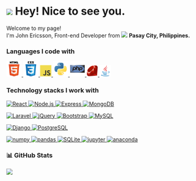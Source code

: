 <h1><img src="https://emojis.slackmojis.com/emojis/images/1531849430/4246/blob-sunglasses.gif?1531849430" width="30"/> Hey! Nice to see you.</h1>

<p>Welcome to my page! </br> I'm John Ericsson, Front-end Developer from <img src="https://cdn-icons-png.flaticon.com/512/197/197561.png" width="13"/> <b>Pasay City, Philippines.</b> </p>

### Languages I code with
<!--- <p>
  <a href="https://whatwg.org/">
    <img alt="HTML" src="https://img.shields.io/badge/-HTML5-000000?style=flat-square&logo=html5&logoColor=E34F26" />
  </a>
  <a href="https://www.w3.org/TR/CSS/#css">
    <img alt="CSS" src="https://img.shields.io/badge/-CSS3-000000?style=flat-square&logo=css3&logoColor=1572B6" />
  </a>
  <a href="https://www.ecma-international.org/publications-and-standards/standards/ecma-262/">
    <img alt="JavaScript" src="https://img.shields.io/badge/-JavaScript-000000?style=flat-square&logo=JavaScript&logoColor=F7DF1E" />
  </a>
  <a href="https://www.python.org/"> 
    <img alt="Python" src="https://img.shields.io/badge/-Python-000000?style=flat-square&logo=python&logoColor=4B8BBE"/>
  </a>
  <a href="https://www.ruby-lang.org/en/"> 
    <img alt="Ruby" src="https://img.shields.io/badge/-Ruby-000000?style=flat-square&logo=ruby&logoColor=CC342D" />
  </a>
  <a href="https://www.php.net/">
    <img alt="PHP" src="https://img.shields.io/badge/-PHP-000000?style=flat-square&logo=php&logoColor=777BB4" />
  </a>
  <!-- <a href="https://dev.java//"> 
    <img alt="Java" src="https://img.shields.io/badge/-Java-000000?style=flat-square&logo=openjdk&logoColor=FFFFFF" />
  </a> 
</p> -->
<p align="left"> 
  <a href="https://whatwg.org/" target="_blank"> <img src="https://raw.githubusercontent.com/devicons/devicon/master/icons/html5/html5-original-wordmark.svg" alt="html5" width="40" height="40" target="_blank"/> 
  </a>
  <a href="https://www.w3.org/TR/CSS/#css" target="_blank"> <img src="https://raw.githubusercontent.com/devicons/devicon/master/icons/css3/css3-original-wordmark.svg" alt="css3" width="40" height="40"/>
  </a>
  <a href="https://www.ecma-international.org/publications-and-standards/standards/ecma-262/" target="_blank"> <img src="https://raw.githubusercontent.com/devicons/devicon/master/icons/javascript/javascript-original.svg" alt="javascript" width="30" height="30"/> 
  </a>
  <a href="https://www.python.org" target="_blank"> <img src="https://raw.githubusercontent.com/devicons/devicon/master/icons/python/python-original.svg" alt="python" width="40" height="40"/> 
  </a>
  <a href="https://www.php.net/" target="_blank"> <img src="https://raw.githubusercontent.com/devicons/devicon/master/icons/php/php-original.svg" alt="python" width="40" height="40"/> 
  </a>
  <a href="https://www.ruby-lang.org/en/" target="_blank"> <img src="https://raw.githubusercontent.com/devicons/devicon/master/icons/ruby/ruby-original.svg" alt="python" width="30" height="30"/> 
  </a>
  <a href="https://www.java.com" target="_blank"> <img src="https://raw.githubusercontent.com/devicons/devicon/master/icons/java/java-original.svg" alt="java" width="30" height="30"/>
  </a>
 <!-- <a href="https://kotlinlang.org" target="_blank"> <img src="https://www.vectorlogo.zone/logos/kotlinlang/kotlinlang-icon.svg" alt="kotlin" width="30" height="30"/> </a> -->
</p>

### Technology stacks I work with
<p>
  <a href="https://reactjs.org/">
    <img alt="React" src="https://img.shields.io/badge/-React-000000?style=flat-square&logo=react&logoColor=61DAFB" />
  </a>
    <a href="https://nodejs.org/en/">
    <img alt="Node.js" src="https://img.shields.io/badge/-Node.js-000000?style=flat-square&logo=node.js&logoColor=339933" />
  </a>
  <a href="https://expressjs.com/">
    <img alt="Express" src="https://img.shields.io/badge/-Express-000000?style=flat-square&logo=express&logoColor=white" />
  </a>
  <a href="https://www.mongodb.com/">
    <img alt="MongoDB" src="https://img.shields.io/badge/-MongoDB-000000?style=flat-square&logo=mongodb&logoColor=47A248" />
  </a>
</p>

<!-- <p>
  <a href="https://rubyonrails.org/">
    <img alt="Rails" src="https://img.shields.io/badge/-Ruby on Rails-000000?style=flat-square&logo=rubyonrails&logoColor=CC0000" />
  </a>
  <a href="https://rubygems.org/">
    <img alt="RubyGems" src="https://img.shields.io/badge/-RubyGems-000000?style=flat-square&logo=rubygems&logoColor=E9573F" />
  </a>
  <a href="https://rubocop.org/">
    <img alt="RuboCop" src="https://img.shields.io/badge/-RuboCop-000000?style=flat-square&logo=rubocop&logoColor=white" />
  </a>
</p> -->
<!-- <h2></h2> -->
<p>
  <a href="https://laravel.com/">
    <img alt="Laravel" src="https://img.shields.io/badge/-Laravel-000000?style=flat-square&logo=laravel&logoColor=FF2D20" />
  </a>
  <a href="https://jquery.com/">
    <img alt="jQuery" src="https://img.shields.io/badge/-jQuery-000000?style=flat-square&logo=jquery&logoColor=0769AD" />
  </a>
  <a href="https://getbootstrap.com/">
    <img alt="Bootstrap" src="https://img.shields.io/badge/-Bootstrap-000000?style=flat-square&logo=bootstrap&logoColor=7952B3" />
  </a>
  <a href="https://www.mysql.com/">
    <img alt="MySQL" src="https://img.shields.io/badge/-MySQL-000000?style=flat-square&logo=mysql&logoColor=4479A1" />
  </a>
</p>

<!--    <h2></h2> -->
<p>
  <a href="https://www.djangoproject.com/">
    <img alt="Django" src="https://img.shields.io/badge/-Django-000000?style=flat-square&logo=django&logoColor=092E20" />
  </a>
  <a href="https://www.postgresql.org/">
    <img alt="PostgreSQL" src="https://img.shields.io/badge/-PostgreSQL-000000?style=flat-square&logo=postgresql&logoColor=4169E1" />
  </a>
</p>

<!--<p>
  <a href="https://flask.palletsprojects.com/en/2.1.x/">
    <img alt="Flask" src="https://img.shields.io/badge/-Flask-000000?style=flat-square&logo=flask&logoColor=white" />
  </a>
  <a href="https://jinja.palletsprojects.com/en/3.1.x/">
    <img alt="Jinja" src="https://img.shields.io/badge/-Jinja-000000?style=flat-square&logo=jinja&logoColor=B41717" />
  </a>
  <a href="https://www.heroku.com/">
    <img alt="Heroku" src="https://img.shields.io/badge/-Heroku-000000?style=flat-square&logo=heroku&logoColor=430098" />
  </a>
  <a href="https://www.docker.com/">
    <img alt="Docker" src="https://img.shields.io/badge/-Docker-000000?style=flat-square&logo=docker&logoColor=2496ED" />
  </a> 
</p> -->

<p>
  <a href="https://numpy.org/">
    <img alt="numpy" src="https://img.shields.io/badge/-NumPy-000000?style=flat-square&logo=numpy&logoColor=013243" />
  </a>
  <a href="https://pandas.pydata.org/">
    <img alt="pandas" src="https://img.shields.io/badge/-pandas-000000?style=flat-square&logo=pandas&logoColor=150458" />
  </a>
  <a href="https://www.sqlite.org/index.html">
    <img alt="SQLite" src="https://img.shields.io/badge/-SQLite-000000?style=flat-square&logo=sqlite&logoColor=003B57" />
  </a>
  <a href="https://jupyter.org/">
    <img alt="jupyter" src="https://img.shields.io/badge/-Jupyter Notebook-000000?style=flat-square&logo=jupyter&logoColor=F37626" />
  </a>
  <a href="https://www.anaconda.com/">
    <img alt="anaconda" src="https://img.shields.io/badge/-Anaconda-000000?style=flat-square&logo=anaconda&logoColor=44A833" />
  </a>
</p>

<!-- <h3>Open source projects</h3>
<table>
  <thead align="center">
    <tr border: none;>
      <td><b>Project</b></td>
      <td><b>Repository</b></td>
    </tr>
  </thead>
  <tbody>
    <tr>
      <td><a href="https://ercsssn.github.io/etch-a-sketch-project/"><b>Etch-a-Sketch</b></a></td>
      <td><a href="https://github.com/ercsssn/etch-a-sketch-project"><img align="center" src="https://github-readme-stats.vercel.app/api/pin/?username=ercsssn&repo=etch-a-sketch-project&title_color=fff&icon_color=fff&text_color=fff&bg_color=000000&hide_border=true&show_owner=true" /></a></td>
    </tr>
    <tr>
      <td><a href="https://ercsssn.github.io/calculator-project/"><b>Calculator</b></a></td>
      <td><a href="https://github.com/ercsssn/calculator-project"><img align="center" src="https://github-readme-stats.vercel.app/api/pin/?username=ercsssn&repo=calculator-project&title_color=fff&icon_color=fff&text_color=fff&bg_color=000000&hide_border=true&show_owner=true" /></a></td>
    </tr>
    <tr>
      <td><a href="https://ercsssn.github.io/rock-paper-scissors-project/"><b>Rock Paper Scissors</b></a></td>
      <td><a href="https://github.com/ercsssn/rock-paper-scissors-project"><img align="center" src="https://github-readme-stats.vercel.app/api/pin/?username=ercsssn&repo=rock-paper-scissors-project&title_color=fff&icon_color=fff&text_color=fff&bg_color=000000&hide_border=true&show_owner=true" /></a></td>
    </tr>
  </tbody>
</table> -->

### 📊 GitHub Stats

<!-- | <a href="https://www.youtube.com/watch?v=dQw4w9WgXcQ" target="_blank" rel="noopener noreferrer"><img align="center" src="https://github-readme-stats.vercel.app/api?username=ercsssn&show_icons=true&custom_title=ercsssn's Stats&title_color=fff&icon_color=fff&text_color=fff&bg_color=000000&hide_border=true" alt="ercsssn github stats" /></a> | --> <a href="https://survey.stackoverflow.co/2022/#most-popular-technologies-language-prof" rel="external"><img align="center" src="https://github-readme-stats.vercel.app/api/top-langs/?username=ercsssn&title_color=fff&text_color=fff&bg_color=000000&hide_border=true&hide=html,css,blade,shell,vue,jupyter%20notebook,scss,handlebars,less,typescript" /></a> <!-- | -->
<!--| ------------- | ------------- |-->
